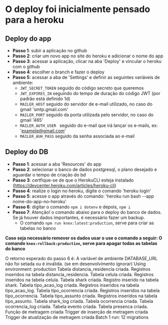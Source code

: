 # O deploy foi inicialmente pensado para a heroku
## Deploy do app 

- **Passo 1**: subir a aplicação no github
- **Passo 2**: criar um novo app no site do heroku e adicionar o nome do app
- **Passo 3**: acessar a aplicação, clicar na aba 'Deploy' e vincular o heroku com o github
- **Passo 4**: escolher o branch e fazer o deploy
- **Passo 5**: acessar a aba de 'Settings' e definir as seguintes variáveis de ambiente:
    - `JWT_SECRET_TOKEN` seguido do código secreto que queremos
    - `JWT_EXPIRES_IN` seguindo do tempo de duração do código JWT (por padrão está definido 1d)
    - `MAILER_HOST` seguido do servidor de e-mail utilizado, no caso do gmail 'smtp.gmail.com'
    - `MAILER_PORT` seguido da porta utilizada pelo servidor, no caso do gmail '465'
    - `MAILER_AUTH_USER ` seguido do e-mail que irá lançar os e-mails, ex: 'example@gmail.com'
    - `MAILER_AUH_PASS` seguido da senha associada ao e-mail 

## Deploy do DB

- **Passo 1**: acessar a aba 'Resources' do app
- **Passo 2**: selecionar o banco de dados postgresql, o plano desejado e aguardar o tempo de criação do bd
- **Passo 3**: certfique-se de que o HerokuCLI esteja instalado (https://devcenter.heroku.com/articles/heroku-cli)
- **Passo 4**: realize o login no heroku, digite o comando 'heroku login'
- **Passo 5**: acesse o app através do comando: 'heroku run bash --app nome-do-app-no-heroku'
- **Passo 6**: digitar o comando `npm i dotenv` e depois, `npm i`
- **Passo 7**: Atenção! o comando abaixo para o deploy do banco de dados. Se já houver dados importantes, é necessário fazer um backup.
    - O comando `npm run knex:latest:production`, serve para criar as tabelas no banco
    
**Caso seja necessário remover os dados usar o use o comando a seguir: O comando `knex:rollback:production`, serve para apagar todas as tabelas do banco**
            

O retorno esperado do passo 6 é:
A variável de ambiente DATABASE_URL não foi setada ou é inválida. (se em desenvolvimento ignorar)
Using environment: production
Tabela distancia_residencia criada.
Registros inseridos na tabela distancia_residencia.
Tabela celula criada.
Registros inseridos na tabela celula.
Tabela shark criada.
Registro inserido na tabela shark.
Tabela tipo_acao_log criada.
Registros inseridos na tabela tipo_acao_log.
Tabela tipo_ocorrencia criada.
Registros inseridos na tabela tipo_ocorrencia.
Tabela tipo_assunto criada.
Registros inseridos na tabela tipo_assunto.
Tabela shark_log criada.
Tabela ocorrencia criada.
Tabela ocorrencia_log criada.
Tabela evento criada.
Tabela presenca criada.
Função de metragem criada
Trigger de inserção de metragem criada
Trigger de atualização de metragem criada
Batch 1 run: 12 migrations
